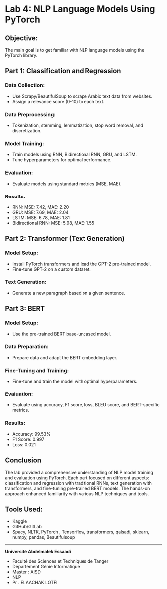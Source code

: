 # Lab 4: NLP Language Models Using PyTorch

## Objective:
The main goal is to get familiar with NLP language models using the PyTorch library.

## Part 1: Classification and Regression

### Data Collection:
- Use Scrapy/BeautifulSoup to scrape Arabic text data from websites.
- Assign a relevance score (0-10) to each text.

### Data Preprocessing:
- Tokenization, stemming, lemmatization, stop word removal, and discretization.

### Model Training:
- Train models using RNN, Bidirectional RNN, GRU, and LSTM.
- Tune hyperparameters for optimal performance.

### Evaluation:
- Evaluate models using standard metrics (MSE, MAE).

### Results:
- RNN: MSE: 7.42, MAE: 2.20
- GRU: MSE: 7.69, MAE: 2.04
- LSTM: MSE: 6.78, MAE: 1.81
- Bidirectional RNN: MSE: 5.98, MAE: 1.55

## Part 2: Transformer (Text Generation)

### Model Setup:
- Install PyTorch transformers and load the GPT-2 pre-trained model.
- Fine-tune GPT-2 on a custom dataset.

### Text Generation:
- Generate a new paragraph based on a given sentence.

## Part 3: BERT

### Model Setup:
- Use the pre-trained BERT base-uncased model.

### Data Preparation:
- Prepare data and adapt the BERT embedding layer.

### Fine-Tuning and Training:
- Fine-tune and train the model with optimal hyperparameters.

### Evaluation:
- Evaluate using accuracy, F1 score, loss, BLEU score, and BERT-specific metrics.

### Results:
- Accuracy: 99.53%
- F1 Score: 0.997
- Loss: 0.021

## Conclusion
The lab provided a comprehensive understanding of NLP model training and evaluation using PyTorch. Each part focused on different aspects: classification and regression with traditional RNNs, text generation with transformers, and fine-tuning pre-trained BERT models. The hands-on approach enhanced familiarity with various NLP techniques and tools.

## Tools Used:
- Kaggle
- GitHub/GitLab
- Spacy, NLTK, PyTorch , Tensorflow, transformers, qalsadi, sklearn, numpy, pandas, Beautifulsoup
  
---

**Université Abdelmalek Essaadi** 
- Faculté des Sciences et Techniques de Tanger
- Département Génie Informatique
- Master : AISD
- NLP
- Pr . ELAACHAK LOTFI


